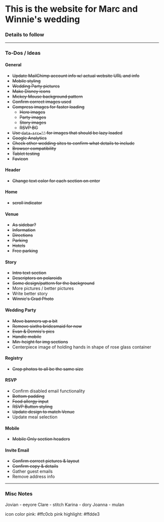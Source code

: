 # This is the website for Marc and Winnie's wedding

### Details to follow

---

### To-Dos / Ideas
#### General
- ~~Update MailChimp account info w/ actual website URL and info~~
- ~~Mobile styling~~
- ~~Wedding Party pictures~~
- ~~Make Disney icons~~
- ~~Mickey Mouse background pattern~~
- ~~Confirm correct images used~~
- ~~Compress images for faster loading~~
    + ~~Hero images~~
    + ~~Party images~~
    + ~~Story images~~
    + ~~RSVP BG~~
- ~~Use `data-src=""` for images that should be lazy loaded~~
- ~~Google Analytics~~
- ~~Check other wedding sites to confirm what details to include~~
- ~~Browser compatibility~~
- ~~Tablet testing~~
- ~~Favicon~~

#### Header
- ~~Change text color for each section on enter~~

#### Home
- ~~scroll indicator~~

#### Venue
- ~~As sidebar?~~
- ~~Information~~
- ~~Directions~~
- ~~Parking~~
- ~~Hotels~~
- ~~Free parking~~

#### Story
- ~~Intro text section~~
- ~~Descriptors on polaroids~~
- ~~Some design/pattern for the background~~
- More pictures / better pictures
- Write better story
- ~~Winnie's Grad Photo~~

#### Wedding Party
- ~~Move banners up a bit~~
- ~~Remove sixths bridesmaid for now~~
- ~~Evan & Dennis's pics~~
- ~~Handle mobile~~
- ~~Min-height for img sections~~
- Centerpiece image of holding hands in shape of rose glass container

#### Registry
- ~~Crop photos to all be the same size~~

#### RSVP
- Confirm disabled email functionality
- ~~Bottom padding~~
- ~~Food allergy input~~
- ~~RSVP Button styling~~
- ~~Update design to match Venue~~
- Update meal selection

#### Mobile
- ~~Mobile Only section headers~~

#### Invite Email
- ~~Confirm correct pictures & layout~~
- ~~Confirm copy & details~~
- Gather guest emails
- Remove address info


---

### Misc Notes
Jovian - eeyore
Clare - stitch
Karina - dory
Joanna - mulan

icon color
pink: #ffc0cb
pink highlight: #ffdde3
